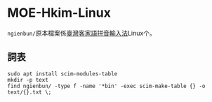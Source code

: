 # MOE-Hkim-Linux

`ngienbun/`原本檔案係[臺灣客家語拼音輸入法](https://language.moe.gov.tw/result.aspx?classify_sn=42&subclassify_sn=447)Linux个。

## 詞表
```
sudo apt install scim-modules-table
mkdir -p text
find ngienbun/ -type f -name '*bin' -exec scim-make-table {} -o text/{}.txt \;
```
